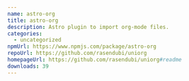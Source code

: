 ```yaml
---
name: astro-org
title: astro-org
description: Astro plugin to import org-mode files.
categories:
  - uncategorized
npmUrl: https://www.npmjs.com/package/astro-org
repoUrl: https://github.com/rasendubi/uniorg
homepageUrl: https://github.com/rasendubi/uniorg#readme
downloads: 39
---
```

